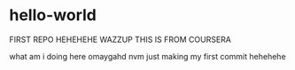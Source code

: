 # hello-world
FIRST REPO HEHEHEHE WAZZUP THIS IS FROM COURSERA

what am i doing here omaygahd nvm just making my first commit hehehehe
